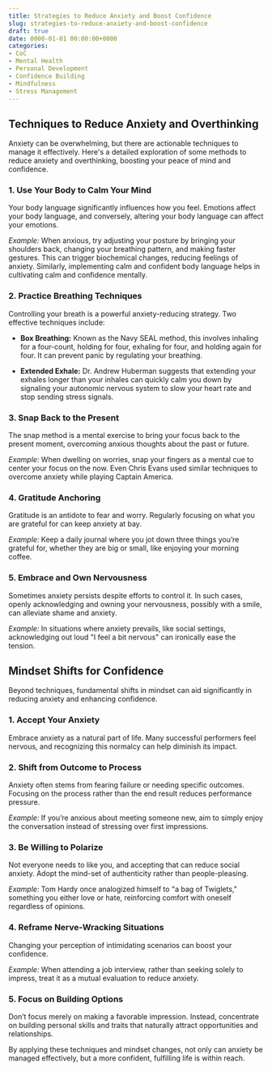 ```yaml
---
title: Strategies to Reduce Anxiety and Boost Confidence
slug: strategies-to-reduce-anxiety-and-boost-confidence
draft: true
date: 0000-01-01 00:00:00+0000
categories:
- CoC
- Mental Health
- Personal Development
- Confidence Building
- Mindfulness
- Stress Management
---
```


## Techniques to Reduce Anxiety and Overthinking

Anxiety can be overwhelming, but there are actionable techniques to manage it effectively. Here's a detailed exploration of some methods to reduce anxiety and overthinking, boosting your peace of mind and confidence.

### 1. Use Your Body to Calm Your Mind

Your body language significantly influences how you feel. Emotions affect your body language, and conversely, altering your body language can affect your emotions.

*Example:* When anxious, try adjusting your posture by bringing your shoulders back, changing your breathing pattern, and making faster gestures. This can trigger biochemical changes, reducing feelings of anxiety. Similarly, implementing calm and confident body language helps in cultivating calm and confidence mentally.

### 2. Practice Breathing Techniques

Controlling your breath is a powerful anxiety-reducing strategy. Two effective techniques include:

- **Box Breathing:** Known as the Navy SEAL method, this involves inhaling for a four-count, holding for four, exhaling for four, and holding again for four. It can prevent panic by regulating your breathing.

- **Extended Exhale:** Dr. Andrew Huberman suggests that extending your exhales longer than your inhales can quickly calm you down by signaling your autonomic nervous system to slow your heart rate and stop sending stress signals.

### 3. Snap Back to the Present

The snap method is a mental exercise to bring your focus back to the present moment, overcoming anxious thoughts about the past or future.

*Example:* When dwelling on worries, snap your fingers as a mental cue to center your focus on the now. Even Chris Evans used similar techniques to overcome anxiety while playing Captain America.

### 4. Gratitude Anchoring

Gratitude is an antidote to fear and worry. Regularly focusing on what you are grateful for can keep anxiety at bay.

*Example:* Keep a daily journal where you jot down three things you’re grateful for, whether they are big or small, like enjoying your morning coffee.

### 5. Embrace and Own Nervousness

Sometimes anxiety persists despite efforts to control it. In such cases, openly acknowledging and owning your nervousness, possibly with a smile, can alleviate shame and anxiety.

*Example:* In situations where anxiety prevails, like social settings, acknowledging out loud "I feel a bit nervous" can ironically ease the tension.

## Mindset Shifts for Confidence

Beyond techniques, fundamental shifts in mindset can aid significantly in reducing anxiety and enhancing confidence.

### 1. Accept Your Anxiety

Embrace anxiety as a natural part of life. Many successful performers feel nervous, and recognizing this normalcy can help diminish its impact.

### 2. Shift from Outcome to Process

Anxiety often stems from fearing failure or needing specific outcomes. Focusing on the process rather than the end result reduces performance pressure.

*Example:* If you’re anxious about meeting someone new, aim to simply enjoy the conversation instead of stressing over first impressions.

### 3. Be Willing to Polarize

Not everyone needs to like you, and accepting that can reduce social anxiety. Adopt the mind-set of authenticity rather than people-pleasing.

*Example:* Tom Hardy once analogized himself to "a bag of Twiglets," something you either love or hate, reinforcing comfort with oneself regardless of opinions.

### 4. Reframe Nerve-Wracking Situations

Changing your perception of intimidating scenarios can boost your confidence.

*Example:* When attending a job interview, rather than seeking solely to impress, treat it as a mutual evaluation to reduce anxiety.

### 5. Focus on Building Options

Don’t focus merely on making a favorable impression. Instead, concentrate on building personal skills and traits that naturally attract opportunities and relationships.

By applying these techniques and mindset changes, not only can anxiety be managed effectively, but a more confident, fulfilling life is within reach.
